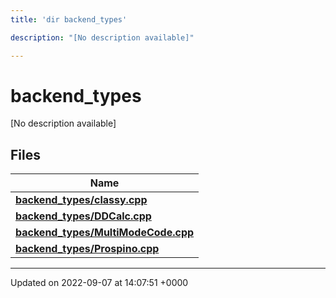 ```yaml
---
title: 'dir backend_types'

description: "[No description available]"

---
```


# backend_types

[No description available]

## Files

| Name           |
| -------------- |
| **[backend_types/classy.cpp](/documentation/code/files/classy_8cpp/#file-classycpp)**  |
| **[backend_types/DDCalc.cpp](/documentation/code/files/ddcalc_8cpp/#file-ddcalccpp)**  |
| **[backend_types/MultiModeCode.cpp](/documentation/code/files/multimodecode_8cpp/#file-multimodecodecpp)**  |
| **[backend_types/Prospino.cpp](/documentation/code/files/prospino_8cpp/#file-prospinocpp)**  |






-------------------------------

Updated on 2022-09-07 at 14:07:51 +0000
